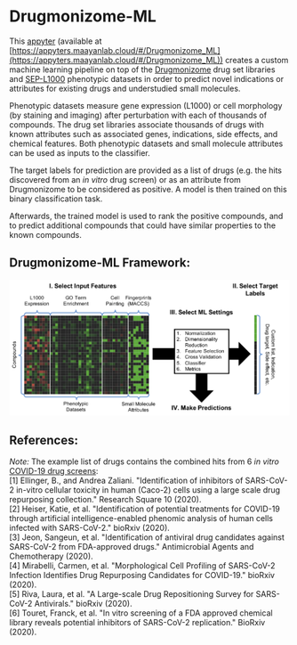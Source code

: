 # Drugmonizome-ML

This [appyter](https://appyters.maayanlab.cloud/) (available at [https://appyters.maayanlab.cloud/#/Drugmonizome_ML](https://appyters.maayanlab.cloud/#/Drugmonizome_ML)) creates a custom machine learning pipeline on top of the [Drugmonizome](https://maayanlab.cloud/drugmonizome/) drug set libraries and [SEP-L1000](https://maayanlab.net/SEP-L1000/) phenotypic datasets in order to predict novel indications or attributes for existing drugs and understudied small molecules.

Phenotypic datasets measure gene expression (L1000) or cell morphology (by staining and imaging) after perturbation with each of thousands of compounds. The drug set libraries associate thousands of drugs with known attributes such as associated genes, indications, side effects, and chemical features. Both phenotypic datasets and small molecule attributes can be used as inputs to the classifier.

The target labels for prediction are provided as a list of drugs (e.g. the hits discovered from an *in vitro* drug screen) or as an attribute from Drugmonizome to be considered as positive. A model is then trained on this binary classification task.

Afterwards, the trained model is used to rank the positive compounds, and to predict additional compounds that could have similar properties to the known compounds.

## Drugmonizome-ML Framework:
![Drugmonizome-ML Framework](static/SummaryGraphic.png)

## References:
*Note:* The example list of drugs contains the combined hits from 6 *in vitro* [COVID-19 drug screens](https://amp.pharm.mssm.edu/covid19/):  
[1] Ellinger, B., and Andrea Zaliani. "Identification of inhibitors of SARS-CoV-2 in-vitro cellular toxicity in human (Caco-2) cells using a large scale drug repurposing collection." Research Square 10 (2020).  
[2] Heiser, Katie, et al. "Identification of potential treatments for COVID-19 through artificial intelligence-enabled phenomic analysis of human cells infected with SARS-CoV-2." bioRxiv (2020).  
[3] Jeon, Sangeun, et al. "Identification of antiviral drug candidates against SARS-CoV-2 from FDA-approved drugs." Antimicrobial Agents and Chemotherapy (2020).  
[4] Mirabelli, Carmen, et al. "Morphological Cell Profiling of SARS-CoV-2 Infection Identifies Drug Repurposing Candidates for COVID-19." bioRxiv (2020).  
[5] Riva, Laura, et al. "A Large-scale Drug Repositioning Survey for SARS-CoV-2 Antivirals." bioRxiv (2020).  
[6] Touret, Franck, et al. "In vitro screening of a FDA approved chemical library reveals potential inhibitors of SARS-CoV-2 replication." BioRxiv (2020).
